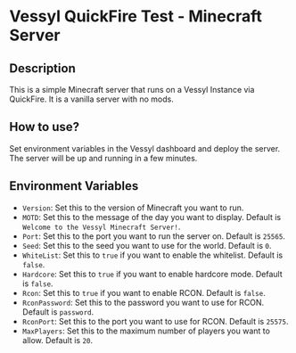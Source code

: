 # Vessyl QuickFire Test - Minecraft Server

## Description

This is a simple Minecraft server that runs on a Vessyl Instance via QuickFire. It is a vanilla server with no mods.

## How to use?

Set environment variables in the Vessyl dashboard and deploy the server. The server will be up and running in a few minutes.

## Environment Variables

- `Version`: Set this to the version of Minecraft you want to run.
- `MOTD`: Set this to the message of the day you want to display. Default is `Welcome to the Vessyl Minecraft Server!`.
- `Port`: Set this to the port you want to run the server on. Default is `25565`.
- `Seed`: Set this to the seed you want to use for the world. Default is `0`.
- `WhiteList`: Set this to `true` if you want to enable the whitelist. Default is `false`.
- `Hardcore`: Set this to `true` if you want to enable hardcore mode. Default is `false`.
- `Rcon`: Set this to `true` if you want to enable RCON. Default is `false`.
- `RconPassword`: Set this to the password you want to use for RCON. Default is `password`.
- `RconPort`: Set this to the port you want to use for RCON. Default is `25575`.
- `MaxPlayers`: Set this to the maximum number of players you want to allow. Default is `20`.